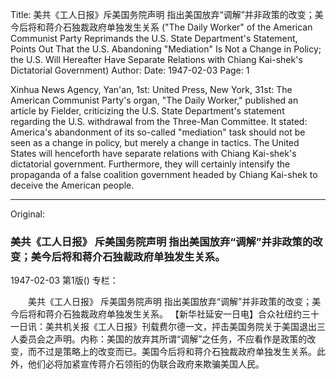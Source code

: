 Title: 美共《工人日报》斥美国务院声明 指出美国放弃“调解”并非政策的改变；美今后将和蒋介石独裁政府单独发生关系 ("The Daily Worker" of the American Communist Party Reprimands the U.S. State Department's Statement, Points Out That the U.S. Abandoning "Mediation" Is Not a Change in Policy; the U.S. Will Hereafter Have Separate Relations with Chiang Kai-shek's Dictatorial Government)
Author:
Date: 1947-02-03
Page: 1

Xinhua News Agency, Yan'an, 1st: United Press, New York, 31st: The American Communist Party's organ, "The Daily Worker," published an article by Fielder, criticizing the U.S. State Department's statement regarding the U.S. withdrawal from the Three-Man Committee. It stated: America's abandonment of its so-called "mediation" task should not be seen as a change in policy, but merely a change in tactics. The United States will henceforth have separate relations with Chiang Kai-shek's dictatorial government. Furthermore, they will certainly intensify the propaganda of a false coalition government headed by Chiang Kai-shek to deceive the American people.



<hr /> 

Original: 


### 美共《工人日报》  斥美国务院声明  指出美国放弃“调解”并非政策的改变；美今后将和蒋介石独裁政府单独发生关系。

1947-02-03
第1版()
专栏：

　　美共《工人日报》
    斥美国务院声明
    指出美国放弃“调解”并非政策的改变；美今后将和蒋介石独裁政府单独发生关系。
    【新华社延安一日电】合众社纽约三十一日讯：美共机关报《工人日报》刊载费尔德一文，抨击美国务院关于美国退出三人委员会之声明。内称：美国的放弃其所谓“调解”之任务，不应看作是政策的改变，而不过是策略上的改变而已。美国今后将和蒋介石独裁政府单独发生关系。此外，他们必将加紧宣传蒋介石领衔的伪联合政府来欺骗美国人民。
